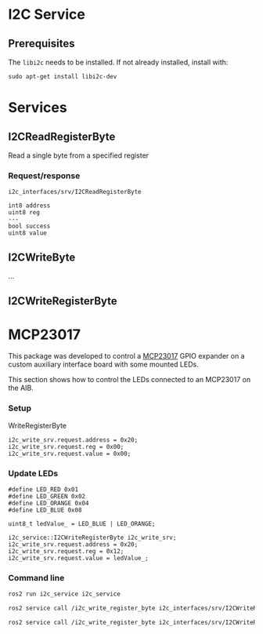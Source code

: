 # I2C Service

## Prerequisites

The `libi2c` needs to be installed. If not already installed, install with:

`sudo apt-get install libi2c-dev`

# Services
## I2CReadRegisterByte

Read a single byte from a specified register

### Request/response
```
i2c_interfaces/srv/I2CReadRegisterByte

int8 address
uint8 reg
---
bool success
uint8 value
```

## I2CWriteByte
...

## I2CWriteRegisterByte

# MCP23017

This package was developed to control a [MCP23017](https://www.microchip.com/en-us/product/mcp23017) GPIO expander on a custom auxiliary interface board with some mounted LEDs.

This section shows how to control the LEDs connected to an MCP23017 on the AIB.

### Setup
WriteRegisterByte

```
i2c_write_srv.request.address = 0x20;
i2c_write_srv.request.reg = 0x00;
i2c_write_srv.request.value = 0x00;
```

### Update LEDs
```
#define LED_RED 0x01
#define LED_GREEN 0x02
#define LED_ORANGE 0x04
#define LED_BLUE 0x08

uint8_t ledValue_ = LED_BLUE | LED_ORANGE;

i2c_service::I2CWriteRegisterByte i2c_write_srv;
i2c_write_srv.request.address = 0x20;
i2c_write_srv.request.reg = 0x12;
i2c_write_srv.request.value = ledValue_;
```

### Command line
```bash
ros2 run i2c_service i2c_service

ros2 service call /i2c_write_register_byte i2c_interfaces/srv/I2CWriteRegisterByte "{address: 32, reg: 0, value: 0}"

ros2 service call /i2c_write_register_byte i2c_interfaces/srv/I2CWriteRegisterByte "{address: 32, reg: 18, value: 12}"
```